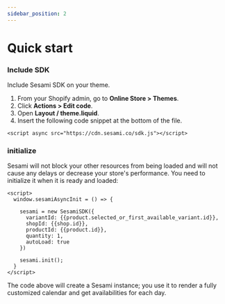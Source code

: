 ```yaml
---
sidebar_position: 2
---
```


# Quick start

### Include SDK

Include Sesami SDK on your theme.

1. From your Shopify admin, go to **Online Store > Themes**.
1. Click **Actions > Edit code**.
1. Open **Layout / theme.liquid**.
1. Insert the following code snippet at the bottom of the file.

```markup
<script async src="https://cdn.sesami.co/sdk.js"></script>
```

### initialize

Sesami will not block your other resources from being loaded and will not cause any delays or decrease your store's performance. You need to initialize it when it is ready and loaded:

```markup
<script>
  window.sesamiAsyncInit = () => {

    sesami = new SesamiSDK({
      variantId: {{product.selected_or_first_available_variant.id}},
      shopId: {{shop.id}},
      productId: {{product.id}},
      quantity: 1,
      autoLoad: true
    })

    sesami.init();
  }
</script>
```

The code above will create a Sesami instance; you use it to render a fully customized calendar and get availabilities for each day.
